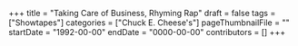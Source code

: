 +++
title = "Taking Care of Business, Rhyming Rap"
draft = false
tags = ["Showtapes"]
categories = ["Chuck E. Cheese's"]
pageThumbnailFile = ""
startDate = "1992-00-00"
endDate = "0000-00-00"
contributors = []
+++

